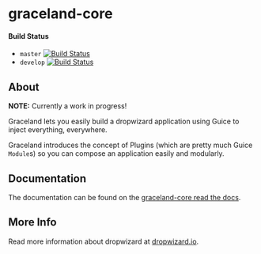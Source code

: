 graceland-core
==============


#### Build Status

- `master` [![Build Status](https://travis-ci.org/graceland/graceland-core.png?branch=master)](https://travis-ci.org/graceland/graceland-core)
- `develop` [![Build Status](https://travis-ci.org/graceland/graceland-core.png?branch=develop)](https://travis-ci.org/graceland/graceland-core)


About
-----

**NOTE:** Currently a work in progress!

Graceland lets you easily build a dropwizard application using Guice to inject everything, everywhere.

Graceland introduces the concept of Plugins (which are pretty much Guice `Module`s) so you can compose an application
easily and modularly.


Documentation
-------------

The documentation can be found on the [graceland-core read the docs](http://graceland-core.readthedocs.org).


More Info
---------

Read more information about dropwizard at [dropwizard.io](http://www.dropwizard.io).
